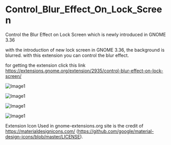 # Control_Blur_Effect_On_Lock_Screen
Control the Blur Effect on Lock Screen which is newly introduced in GNOME 3.36

with the introduction of new lock screen in GNOME 3.36, the background is blurred.
with this extension you can control the blur effect.

for getting the extension click this link https://extensions.gnome.org/extension/2935/control-blur-effect-on-lock-screen/

![Image1](https://i.stack.imgur.com/TjbeT.png)

![Image1](https://i.stack.imgur.com/YGqqk.png)

![Image1](https://i.stack.imgur.com/iwb67.png)

![Image1](https://i.stack.imgur.com/1TCAO.png)

Extension Icon Used in gnome-extensions.org site is the credit of https://materialdesignicons.com/ (https://github.com/google/material-design-icons/blob/master/LICENSE).
